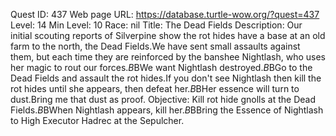 Quest ID: 437
Web page URL: https://database.turtle-wow.org/?quest=437
Level: 14
Min Level: 10
Race: nil
Title: The Dead Fields
Description: Our initial scouting reports of Silverpine show the rot hides have a base at an old farm to the north, the Dead Fields.We have sent small assaults against them, but each time they are reinforced by the banshee Nightlash, who uses her magic to rout our forces.$B$BWe want Nightlash destroyed.$B$BGo to the Dead Fields and assault the rot hides.If you don't see Nightlash then kill the rot hides until she appears, then defeat her.$B$BHer essence will turn to dust.Bring me that dust as proof.
Objective: Kill rot hide gnolls at the Dead Fields.$B$BWhen Nightlash appears, kill her.$B$BBring the Essence of Nightlash to High Executor Hadrec at the Sepulcher.
